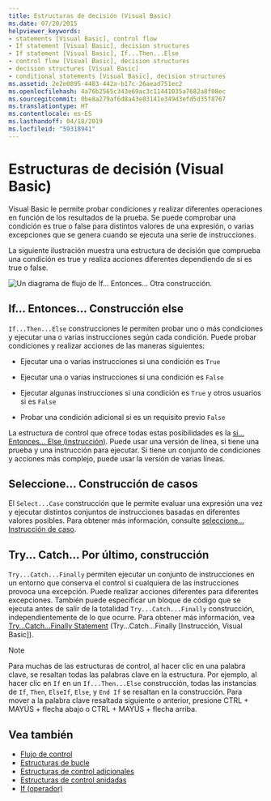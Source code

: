 ```yaml
---
title: Estructuras de decisión (Visual Basic)
ms.date: 07/20/2015
helpviewer_keywords:
- statements [Visual Basic], control flow
- If statement [Visual Basic], decision structures
- If statement [Visual Basic], If...Then...Else
- control flow [Visual Basic], decision structures
- decision structures [Visual Basic]
- conditional statements [Visual Basic], decision structures
ms.assetid: 2e2e0895-4483-442a-b17c-26aead751ec2
ms.openlocfilehash: 4a76b2565c343e69ac3c11441035a7682a8f08ec
ms.sourcegitcommit: 0be8a279af6d8a43e03141e349d3efd5d35f8767
ms.translationtype: HT
ms.contentlocale: es-ES
ms.lasthandoff: 04/18/2019
ms.locfileid: "59318941"
---
```

# <a name="decision-structures-visual-basic"></a>Estructuras de decisión (Visual Basic)
Visual Basic le permite probar condiciones y realizar diferentes operaciones en función de los resultados de la prueba. Se puede comprobar una condición es true o false para distintos valores de una expresión, o varias excepciones que se genera cuando se ejecuta una serie de instrucciones.  
  
 La siguiente ilustración muestra una estructura de decisión que comprueba una condición es true y realiza acciones diferentes dependiendo de si es true o false.  
  
 ![Un diagrama de flujo de If... Entonces... Otra construcción.](./media/decision-structures/if-then-else-construction.gif)  
  
## <a name="ifthenelse-construction"></a>If... Entonces... Construcción else  
 `If...Then...Else` construcciones le permiten probar uno o más condiciones y ejecutar una o varias instrucciones según cada condición. Puede probar condiciones y realizar acciones de las maneras siguientes:  
  
-   Ejecutar una o varias instrucciones si una condición es `True`  
  
-   Ejecutar una o varias instrucciones si una condición es `False`  
  
-   Ejecutar algunas instrucciones si una condición es `True` y otros usuarios si es `False`  
  
-   Probar una condición adicional si es un requisito previo `False`  
  
 La estructura de control que ofrece todas estas posibilidades es la [si... Entonces... Else (instrucción)](../../../../visual-basic/language-reference/statements/if-then-else-statement.md). Puede usar una versión de línea, si tiene una prueba y una instrucción para ejecutar. Si tiene un conjunto de condiciones y acciones más complejo, puede usar la versión de varias líneas.  
  
## <a name="selectcase-construction"></a>Seleccione... Construcción de casos  
 El `Select...Case` construcción que le permite evaluar una expresión una vez y ejecutar distintos conjuntos de instrucciones basadas en diferentes valores posibles. Para obtener más información, consulte [seleccione... Instrucción de caso](../../../../visual-basic/language-reference/statements/select-case-statement.md).  
  
## <a name="trycatchfinally-construction"></a>Try... Catch... Por último, construcción  
 `Try...Catch...Finally` permiten ejecutar un conjunto de instrucciones en un entorno que conserva el control si cualquiera de las instrucciones provoca una excepción. Puede realizar acciones diferentes para diferentes excepciones. También puede especificar un bloque de código que se ejecuta antes de salir de la totalidad `Try...Catch...Finally` construcción, independientemente de lo que ocurre. Para obtener más información, vea [Try...Catch...Finally Statement](../../../../visual-basic/language-reference/statements/try-catch-finally-statement.md) (Try...Catch...Finally [Instrucción, Visual Basic]).  
  
> [!NOTE]
>  Para muchas de las estructuras de control, al hacer clic en una palabra clave, se resaltan todas las palabras clave en la estructura. Por ejemplo, al hacer clic en `If` en un `If...Then...Else` construcción, todas las instancias de `If`, `Then`, `ElseIf`, `Else`, y `End If` se resaltan en la construcción. Para mover a la palabra clave resaltada siguiente o anterior, presione CTRL + MAYÚS + flecha abajo o CTRL + MAYÚS + flecha arriba.  
  
## <a name="see-also"></a>Vea también

- [Flujo de control](../../../../visual-basic/programming-guide/language-features/control-flow/index.md)
- [Estructuras de bucle](../../../../visual-basic/programming-guide/language-features/control-flow/loop-structures.md)
- [Estructuras de control adicionales](../../../../visual-basic/programming-guide/language-features/control-flow/other-control-structures.md)
- [Estructuras de control anidadas](../../../../visual-basic/programming-guide/language-features/control-flow/nested-control-structures.md)
- [If (operador)](../../../../visual-basic/language-reference/operators/if-operator.md)
